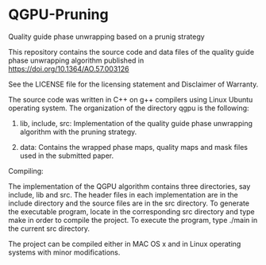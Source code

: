# QGPU-Pruning
Quality guide phase unwrapping based on a prunig strategy


This repository contains the source code and data files of the quality guide phase unwrapping algorithm published in https://doi.org/10.1364/AO.57.003126

See the LICENSE file for the licensing statement and Disclaimer of Warranty.

The source code was written in C++ on g++ compilers using Linux Ubuntu operating system. The organization of the directory qgpu is the following:

1. lib, include, src: Implementation of the quality guide phase unwrapping algorithm with the pruning strategy.

2. data: Contains the wrapped phase maps, quality maps and mask files used in the submitted paper.


Compiling:

The implementation of the QGPU algorithm contains three directories, say include, lib and src. The header files in each implementation are in the include directory and the source files are in the src directory. To generate the executable program, locate in the corresponding src directory and type make in order to compile the project. To execute the program, type ./main in the current src directory.

The project can be compiled either in MAC OS x and in Linux operating systems with minor modifications.

